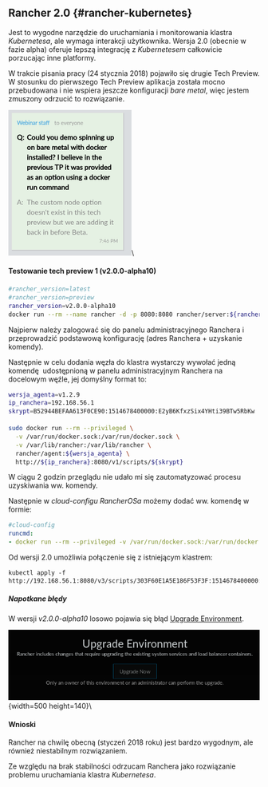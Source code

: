 
## Rancher 2.0 {#rancher-kubernetes}

Jest to wygodne narzędzie do uruchamiania i monitorowania klastra _Kubernetesa_,
ale wymaga interakcji użytkownika.
Wersja 2.0 (obecnie w fazie alpha) oferuje lepszą integrację z _Kubernetesem_
całkowicie porzucając inne platformy.

W trakcie pisania pracy (24 stycznia 2018) pojawiło się drugie Tech Preview.
W stosunku do pierwszego Tech Preview aplikacja została mocno przebudowana i
nie wspiera jeszcze konfiguracji _bare metal_, więc jestem zmuszony odrzucić to
rozwiązanie.

![brak wsparcia _bare metal_](assets/rancher-tp2-baremetal.png)\

#### Testowanie tech preview 1 (v2.0.0-alpha10)

```bash
#rancher_version=latest
#rancher_version=preview
rancher_version=v2.0.0-alpha10
docker run --rm --name rancher -d -p 8080:8080 rancher/server:${rancher_version}
```

Najpierw należy zalogować się do panelu administracyjnego Ranchera i 
przeprowadzić podstawową konfigurację (adres Ranchera + uzyskanie komendy).

Następnie w celu dodania węzła do klastra wystarczy wywołać jedną komendę 
udostępnioną w panelu administracyjnym Ranchera na docelowym węźle, 
jej domyślny format to:
    
```bash
wersja_agenta=v1.2.9
ip_ranchera=192.168.56.1
skrypt=B52944BEFAA613F0CE90:1514678400000:E2yB6KfxzSix4YHti39BTw5RbKw

sudo docker run --rm --privileged \
  -v /var/run/docker.sock:/var/run/docker.sock \
  -v /var/lib/rancher:/var/lib/rancher \
  rancher/agent:${wersja_agenta} \
  http://${ip_ranchera}:8080/v1/scripts/${skrypt}
```

W ciągu 2 godzin przeglądu nie udało mi się zautomatyzować procesu uzyskiwania
ww. komendy.

Następnie w _cloud-configu_ _RancherOSa_ możemy dodać ww. komendę w formie:
```yaml
#cloud-config
runcmd:
- docker run --rm --privileged -v /var/run/docker.sock:/var/run/docker.sock -v /var/lib/rancher:/var/lib/rancher rancher/agent:v1.2.9 http://192.168.56.1:8080/v1/scripts/...
```

Od wersji 2.0 umożliwia połączenie się z istniejącym klastrem:

    kubectl apply -f http://192.168.56.1:8080/v3/scripts/303F60E1A5E186F53F3F:1514678400000:wstQFdHpOgHqKahoYdmsCXEWMW4.yaml

##### Napotkane błędy

W wersji _v2.0.0-alpha10_ losowo pojawia się błąd
[Upgrade Environment](https://github.com/rancher/rancher/issues/10396).

![Błąd "Upgrade Environment"](assets/rancher2.0-error.png){width=500 height=140}\


#### Wnioski

Rancher na chwilę obecną (styczeń 2018 roku) jest bardzo wygodnym, ale również
niestabilnym rozwiązaniem.

Ze względu na brak stabilności odrzucam Ranchera jako rozwiązanie problemu
uruchamiania klastra _Kubernetesa_.
